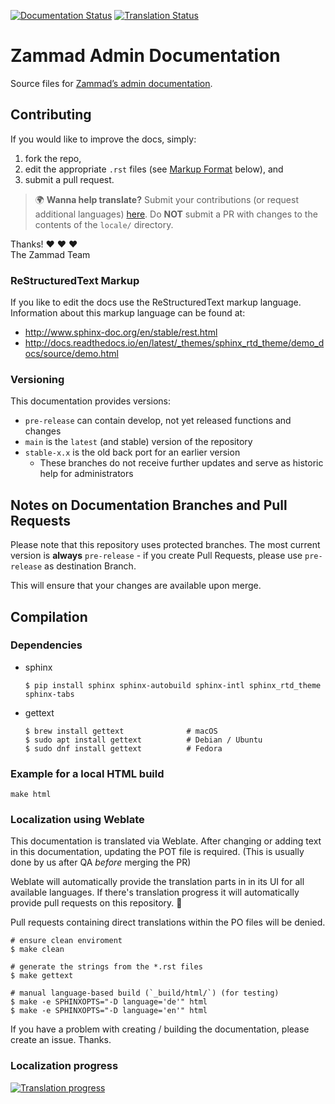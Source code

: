 [![Documentation Status][badge]][docs] [![Translation Status][tbadge]][wbetranslate]

# Zammad Admin Documentation

Source files for [Zammad’s admin documentation][docs].

## Contributing

If you would like to improve the docs, simply:

1. fork the repo,
2. edit the appropriate `.rst` files
   (see [Markup Format](#restructuredtext-markup) below), and
3. submit a pull request.

> 🌍 **Wanna help translate?** Submit your contributions
> (or request additional languages) [here][wbetranslate].
> Do **NOT** submit a PR with changes to the contents of the `locale/` directory.

Thanks! ❤ ❤ ❤  
   The Zammad Team

### ReStructuredText Markup

If you like to edit the docs use the ReStructuredText markup language.
Information about this markup language can be found at:

- http://www.sphinx-doc.org/en/stable/rest.html
- http://docs.readthedocs.io/en/latest/_themes/sphinx_rtd_theme/demo_docs/source/demo.html

### Versioning

This documentation provides versions:

- ``pre-release`` can contain develop, not yet released functions and changes
- ``main`` is the ``latest`` (and stable) version of the repository
- ``stable-x.x`` is the old back port for an earlier version
  - These branches do not receive further updates and serve as historic help
    for administrators

## Notes on Documentation Branches and Pull Requests

Please note that this repository uses protected branches.
The most current version is **always**  ``pre-release`` - if you create
Pull Requests, please use ``pre-release`` as destination Branch.

This will ensure that your changes are available upon merge.

## Compilation

### Dependencies

* sphinx

  ```
  $ pip install sphinx sphinx-autobuild sphinx-intl sphinx_rtd_theme sphinx-tabs
  ```

* gettext

  ```
  $ brew install gettext              # macOS
  $ sudo apt install gettext          # Debian / Ubuntu
  $ sudo dnf install gettext          # Fedora
  ```

### Example for a local HTML build

```
make html
```

### Localization using Weblate

This documentation is translated via Weblate.
After changing or adding text in this documentation, updating the POT file
is required. (This is usually done by us after QA *before* merging the PR)

Weblate will automatically provide the translation parts in in its UI for
all available languages. If there's translation progress it will automatically
provide pull requests on this repository. 🎉

Pull requests containing direct translations within the PO files will be denied.

```
# ensure clean enviroment
$ make clean

# generate the strings from the *.rst files
$ make gettext

# manual language-based build (`_build/html/`) (for testing)
$ make -e SPHINXOPTS="-D language='de'" html
$ make -e SPHINXOPTS="-D language='en'" html
```

If you have a problem with creating / building the documentation,
please create an issue. Thanks.

### Localization progress

[![Translation progress][tprogress]][wbetranslate]

[badge]: https://readthedocs.org/projects/zammad-admin-documentation/badge/?version=latest
[docs]: https://admin-docs.zammad.org/en/latest/
[tbadge]: https://translations.zammad.org/widgets/documentations/-/admin-documentation/svg-badge.svg
[wbetranslate]: https://translations.zammad.org/projects/documentations/admin-documentation/
[tprogress]: https://translations.zammad.org/widgets/documentations/-/admin-documentation/multi-auto.svg
